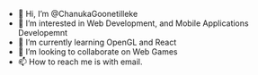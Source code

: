 - 👋 Hi, I’m @ChanukaGoonetilleke
- 👀 I’m interested in Web Development, and Mobile Applications Developemnt
- 🌱 I’m currently learning OpenGL and React
- 💞️ I’m looking to collaborate on Web Games
- 📫 How to reach me is with email.

<!---
ChanukaGoonetilleke/ChanukaGoonetilleke is a ✨ special ✨ repository because its `README.md` (this file) appears on your GitHub profile.
You can click the Preview link to take a look at your changes.
--->
